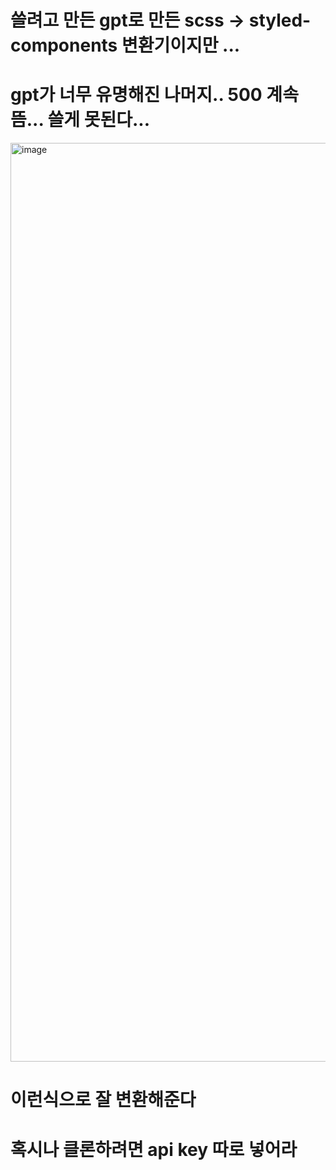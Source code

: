 # 쓸려고 만든 gpt로 만든 scss -> styled-components 변환기이지만 ...

# gpt가 너무 유명해진 나머지.. 500 계속 뜸... 쓸게 못된다...

<img width="1470" alt="image" src="https://user-images.githubusercontent.com/102217654/220337518-bf5ee49b-0c03-4fb6-b83c-35f182cf7bab.png">

# 이런식으로 잘 변환해준다

# 혹시나 클론하려면 api key 따로 넣어라
